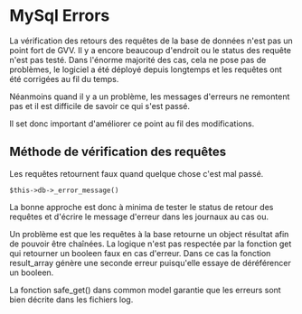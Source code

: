 # MySql Errors

La vérification des retours des requêtes de la base de données n'est pas un point fort de GVV. Il y a encore beaucoup d'endroit ou le status des requête n'est pas testé. Dans l'énorme majorité des cas, cela ne pose pas de problèmes, le logiciel a été déployé depuis longtemps et les requêtes ont été corrigées au fil du temps.

Néanmoins quand il y a un problème, les messages d'erreurs ne remontent pas et il est difficile de savoir ce qui s'est passé.

Il set donc important d'améliorer ce point au fil des modifications.

## Méthode de vérification des requêtes

Les requêtes retournent faux quand quelque chose c'est mal passé.

    $this->db->_error_message()

La bonne approche est donc à minima de tester le status de retour des requêtes et d'écrire le message d'erreur dans les journaux au cas ou.

Un problème est que les requêtes à la base retourne un object résultat afin de pouvoir être chaînées. La logique n'est pas respectée par la fonction get qui retourner un booleen faux en cas d'erreur. Dans ce cas la fonction result_array génère une seconde erreur puisqu'elle essaye de déréférencer un booleen.

La fonction safe_get() dans common model garantie que les erreurs sont bien décrite dans les fichiers log.

